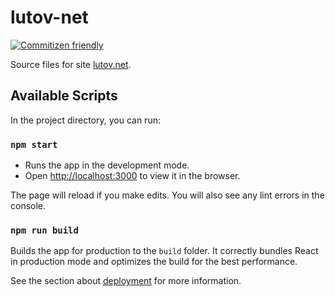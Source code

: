 # lutov-net

[![Commitizen friendly](https://img.shields.io/badge/commitizen-friendly-brightgreen.svg)](http://commitizen.github.io/cz-cli/)

Source files for site [lutov.net](https://lutov.net).

## Available Scripts

In the project directory, you can run:

### `npm start`

- Runs the app in the development mode.
- Open [http://localhost:3000](http://localhost:3000) to view it in the browser.

The page will reload if you make edits.
You will also see any lint errors in the console.

### `npm run build`

Builds the app for production to the `build` folder.
It correctly bundles React in production mode and optimizes the build for the best performance.

See the section about [deployment](https://facebook.github.io/create-react-app/docs/deployment) for more information.
